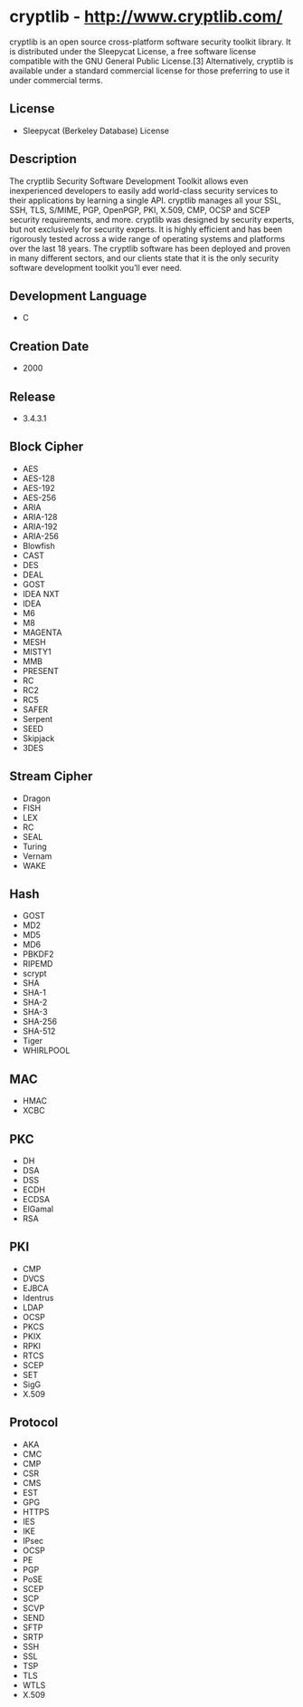 # cryptlib - http://www.cryptlib.com/
cryptlib is an open source cross-platform software security toolkit library. It is distributed under the Sleepycat License, a free software license compatible with the GNU General Public License.[3] Alternatively, cryptlib is available under a standard commercial license for those preferring to use it under commercial terms.

## License
- Sleepycat (Berkeley Database) License

## Description
The cryptlib Security Software Development Toolkit allows even inexperienced developers to easily add world-class security services to their applications by learning a single API. cryptlib manages all your SSL, SSH, TLS, S/MIME, PGP, OpenPGP, PKI, X.509, CMP, OCSP and SCEP security requirements, and more. cryptlib was designed by security experts, but not exclusively for security experts. It is highly efficient and has been rigorously tested across a wide range of operating systems and platforms over the last 18 years. The cryptlib software has been deployed and proven in many different sectors, and our clients state that it is the only security software development toolkit you’ll ever need.

## Development Language
- C

## Creation Date
- 2000

## Release
- 3.4.3.1

## Block Cipher
- AES
- AES-128
- AES-192
- AES-256
- ARIA
- ARIA-128
- ARIA-192
- ARIA-256
- Blowfish
- CAST
- DES
- DEAL
- GOST
- IDEA NXT
- IDEA
- M6
- M8
- MAGENTA
- MESH
- MISTY1
- MMB
- PRESENT
- RC
- RC2
- RC5
- SAFER
- Serpent
- SEED
- Skipjack
- 3DES

## Stream Cipher
- Dragon
- FISH
- LEX
- RC
- SEAL
- Turing
- Vernam
- WAKE

## Hash
- GOST
- MD2
- MD5
- MD6
- PBKDF2
- RIPEMD
- scrypt
- SHA
- SHA-1
- SHA-2
- SHA-3
- SHA-256
- SHA-512
- Tiger
- WHIRLPOOL

## MAC
- HMAC
- XCBC

## PKC
- DH
- DSA
- DSS
- ECDH
- ECDSA
- ElGamal
- RSA

## PKI
- CMP
- DVCS
- EJBCA
- Identrus
- LDAP
- OCSP
- PKCS
- PKIX
- RPKI
- RTCS
- SCEP
- SET
- SigG
- X.509

## Protocol
- AKA
- CMC
- CMP
- CSR
- CMS
- EST
- GPG
- HTTPS
- IES
- IKE
- IPsec
- OCSP
- PE
- PGP
- PoSE
- SCEP
- SCP
- SCVP
- SEND
- SFTP
- SRTP
- SSH
- SSL
- TSP
- TLS
- WTLS
- X.509
